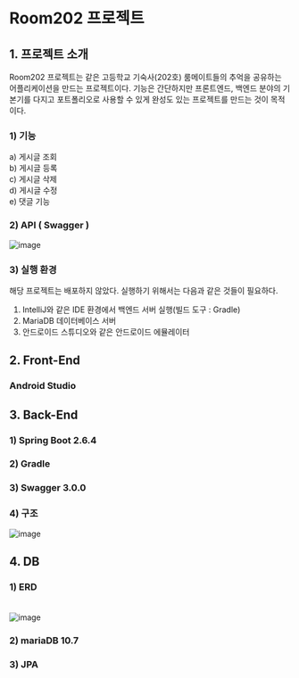 # Room202 프로젝트

## 1. 프로젝트 소개
Room202 프로젝트는 같은 고등학교 기숙사(202호) 룸메이트들의 추억을 공유하는 어플리케이션을 만드는 프로젝트이다.
기능은 간단하지만 프론트엔드, 백엔드 분야의 기본기를 다지고 포트폴리오로 사용할 수 있게 완성도 있는 프로젝트를 
만드는 것이 목적이다.

### 1) 기능
a) 게시글 조회 <br>
b) 게시글 등록 <br>
c) 게시글 삭제 <br>
d) 게시글 수정 <br>
e) 댓글 기능 <br>

### 2) API ( Swagger )
![image](https://user-images.githubusercontent.com/70252973/165243541-8b176007-d067-47e5-980b-07fb5a350f04.png)


### 3) 실행 환경
해당 프로젝트는 배포하지 않았다. 실행하기 위해서는 다음과 같은 것들이 필요하다. <br>
1. IntelliJ와 같은 IDE 환경에서 백엔드 서버 실행(빌드 도구 : Gradle)<br>
2. MariaDB 데이터베이스 서버   <br>
3. 안드로이드 스튜디오와 같은 안드로이드 에뮬레이터<br>

## 2. Front-End
### Android Studio

## 3. Back-End
### 1) Spring Boot 2.6.4
### 2) Gradle
### 3) Swagger 3.0.0
### 4) 구조
![image](https://user-images.githubusercontent.com/70252973/162367712-db17aae9-2f5f-43f5-bad3-23f3bd24c167.png)

## 4. DB

### 1) ERD <br><br>
![image](https://user-images.githubusercontent.com/70252973/163800921-2ad697d5-7d0f-46f1-a878-ba4ccd97f49e.png)


### 2) mariaDB 10.7


### 3) JPA
